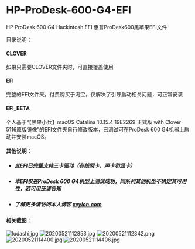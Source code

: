 # HP-ProDesk-600-G4-EFI
HP ProDesk 600 G4 Hackintosh EFI 惠普ProDesk600黑苹果EFI文件

目录说明：

#### CLOVER
如果只需要CLOVER文件夹时，可直接覆盖使用

#### EFI  
完整的EFI文件夹，付费购买于淘宝，仅解决了引导启动相关问题，可正常安装

#### EFI_BETA
个人基于“【黑果小兵】macOS Catalina 10.15.4 19E2269 正式版 with Clover 5116原版镜像”的EFI文件夹自行修改版本，已测试可在ProDesk 600 G4机器上启动并安装macOS。

#### 其他说明：
* ##### 此EFI已完整支持三卡驱动（有线网卡，声卡和显卡）
* ##### 本EFI仅在ProDesk 600 G4机型上测试成功，同系列其他机型不确定其可用性，若可用还请告知
* ##### 了解更多请访问本人博客 [xeylon.com][1]

#### 相关截图：
![ludashi.jpg][2]
![20200521112853.jpg][3]
![20200521112342.png][4]
![20200521114400.jpg][5]
![20200521114406.jpg][6]

  [1]: https://xeylon.com/apple/360.html
  [2]: https://xeylon.com/usr/uploads/2020/06/2817633215.jpg
  [3]: https://xeylon.com/usr/uploads/2020/05/1539881355.jpg
  [4]: https://xeylon.com/usr/uploads/2020/05/2157561766.png
  [5]: https://xeylon.com/usr/uploads/2020/05/120295901.jpg
  [6]: https://xeylon.com/usr/uploads/2020/05/3665084680.jpg